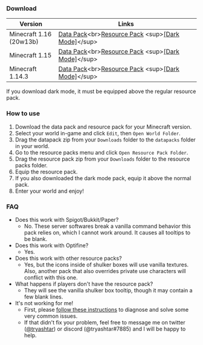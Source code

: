 ### Download

|Version|Links|
|---|---|
|Minecraft 1.16<br>(20w13b)|[Data Pack](https://github.com/tryashtar/shulker-preview/raw/1.16/Shulker%20Preview%20Data%20Pack%20(1.16).zip)<br>[Resource Pack](https://github.com/tryashtar/shulker-preview/raw/1.16/Shulker%20Preview%20Resource%20Pack%20(1.16).zip) <sup>[[Dark Mode]](https://github.com/tryashtar/shulker-preview/raw/1.16/Shulker%20Preview%20Dark%20Theme%20(1.16).zip)</sup>|
|Minecraft 1.15|[Data Pack](https://github.com/tryashtar/shulker-preview/raw/1.15/Shulker%20Preview%20Data%20Pack%20(1.15).zip)<br>[Resource Pack](https://github.com/tryashtar/shulker-preview/raw/1.15/Shulker%20Preview%20Resource%20Pack%20(1.15).zip) <sup>[[Dark Mode]](https://github.com/tryashtar/shulker-preview/raw/1.15/Shulker%20Preview%20Dark%20Theme%20(1.15).zip)</sup>|
|Minecraft 1.14.3|[Data Pack](https://github.com/tryashtar/shulker-preview/raw/1.14/Shulker%20Preview%20Data%20Pack%20(1.14).zip)<br>[Resource Pack](https://github.com/tryashtar/shulker-preview/raw/1.14/Shulker%20Preview%20Resource%20Pack%20(1.14).zip) <sup>[[Dark Mode]](https://github.com/tryashtar/shulker-preview/raw/1.14/Shulker%20Preview%20Dark%20Theme%20(1.14).zip)</sup>|

If you download dark mode, it must be equipped above the regular resource pack.

### How to use
1. Download the data pack and resource pack for your Minecraft version.
2. Select your world in-game and click `Edit`, then `Open World Folder`.
3. Drag the datapack zip from your `Downloads` folder to the `datapacks` folder in your world.
4. Go to the resource packs menu and click `Open Resource Pack Folder`.
5. Drag the resource pack zip from your `Downloads` folder to the resource packs folder.
6. Equip the resource pack.
7. If you also downloaded the dark mode pack, equip it above the normal pack.
8. Enter your world and enjoy!

### FAQ
* Does this work with Spigot/Bukkit/Paper?
   * No. These server softwares break a vanilla command behavior this pack relies on, which I cannot work around. It causes all tooltips to be blank.
* Does this work with Optifine?
   * Yes.
* Does this work with other resource packs?
   * Yes, but the icons inside of shulker boxes will use vanilla textures. Also, another pack that also overrides private use characters will conflict with this one.
* What happens if players don't have the resource pack?
   * They will see the vanilla shulker box tooltip, though it may contain a few blank lines.
* It's not working for me!
   * First, please [follow these instructions](https://imgur.com/a/rBukto5) to diagnose and solve some very common issues.
   * If that didn't fix your problem, feel free to message me on twitter ([@tryashtar](https://twitter.com/tryashtar)) or discord (@tryashtar#7885) and I will be happy to help.
